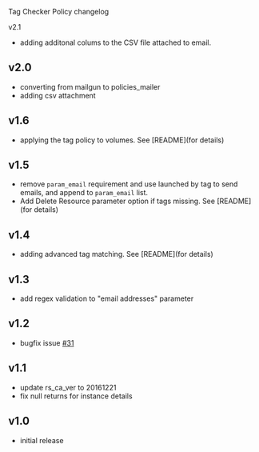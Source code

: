 Tag Checker Policy changelog

v2.1
- adding additonal colums to the CSV file attached to email.

v2.0
----
- converting from mailgun to policies_mailer
- adding csv attachment

v1.6
----
- applying the tag policy to volumes. See [README](for details)

v1.5
----
- remove `param_email` requirement and use launched by tag to send emails, and append to `param_email` list.
- Add Delete Resource parameter option if tags missing. See [README](for details)

v1.4
----
- adding advanced tag matching.  See [README](for details)

v1.3
-----
- add regex validation to "email addresses" parameter

v1.2
-----
- bugfix issue [#31](https://github.com/rightscale/policies/issues/31)

v1.1
-----
- update rs_ca_ver to 20161221
- fix null returns for instance details

v1.0
-----
- initial release
